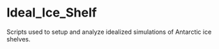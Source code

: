 # Ideal_Ice_Shelf
Scripts used to setup and analyze idealized simulations of Antarctic ice shelves.
